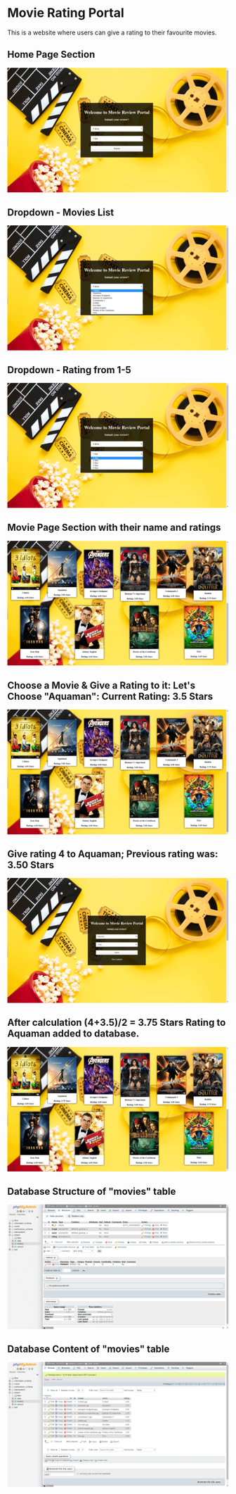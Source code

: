 # Movie Rating Portal
This is a website where users can give a rating to their favourite movies.

## Home Page Section
<img src="/movie-rating-portal/screenshot/img1.png">

## Dropdown - Movies List
<img src="/movie-rating-portal/screenshot/img2.png">

## Dropdown - Rating from 1-5
<img src="/movie-rating-portal/screenshot/img3.png">

## Movie Page Section with their name and ratings
<img src="/movie-rating-portal/screenshot/img4.png">

## Choose a Movie & Give a Rating to it: Let's Choose "Aquaman": Current Rating: 3.5 Stars
<img src="/movie-rating-portal/screenshot/img5.png">

## Give rating 4 to Aquaman; Previous rating was: 3.50 Stars
<img src="/movie-rating-portal/screenshot/img6.png">

## After calculation (4+3.5)/2 = 3.75 Stars Rating to Aquaman added to database.
<img src="/movie-rating-portal/screenshot/img7.png">

## Database Structure of "movies" table
<img src="/movie-rating-portal/screenshot/img8.png">

## Database Content of "movies" table
<img src="/movie-rating-portal/screenshot/img9.png">
